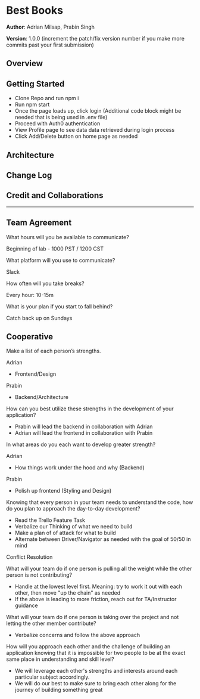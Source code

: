 # Best Books

**Author**: Adrian Milsap, Prabin Singh

**Version**: 1.0.0 (increment the patch/fix version number if you make more commits past your first submission)

## Overview
<!-- Provide a high level overview of what this application is and why you are building it, beyond the fact that it's an assignment for this class. (i.e. What's your problem domain?) -->

## Getting Started
- Clone Repo and run npm i
- Run npm start
- Once the page loads up, click login (Additional code block might be needed that is being used in .env file)
- Proceed with Auth0 authentication
- View Profile page to see data data retrieved during login process
- Click Add/Delete button on home page as needed  
<!-- What are the steps that a user must take in order to build this app on their own machine and get it running? -->

## Architecture
<!-- Provide a detailed description of the application design. What technologies (languages, libraries, etc) you're using, and any other relevant design information. -->

## Change Log
<!-- Use this area to document the iterative changes made to your application as each feature is successfully implemented. Use time stamps. Here's an example:

01-01-2001 4:59pm - Application now has a fully-functional express server, with a GET route for the location resource. -->

## Credit and Collaborations
<!-- Give credit (and a link) to other people or resources that helped you build this application. -->

---

## Team Agreement

What hours will you be available to communicate?

Beginning of lab - 1000 PST / 1200 CST

What platform will you use to communicate?

Slack

How often will you take breaks?

Every hour: 10-15m

What is your plan if you start to fall behind?

Catch back up on Sundays

## Cooperative

Make a list of each person’s strengths.

Adrian
- Frontend/Design

Prabin
- Backend/Architecture

How can you best utilize these strengths in the development of your application?
- Prabin will lead the backend in collaboration with Adrian
- Adrian will lead the frontend in collaboration with Prabin

In what areas do you each want to develop greater strength?

Adrian
- How things work under the hood and why (Backend)

Prabin
- Polish up frontend (Styling and Design)

Knowing that every person in your team needs to understand the code, how do you plan to approach the day-to-day development?

- Read the Trello Feature Task
- Verbalize our Thinking of what we need to build
- Make a plan of of attack for what to build
- Alternate between Driver/Navigator as needed with the goal of 50/50 in mind

Conflict Resolution

What will your team do if one person is pulling all the weight while the other person is not contributing?
- Handle at the lowest level first. Meaning: try to work it out with each other, then move "up the chain" as needed
- If the above is leading to more friction, reach out for TA/Instructor guidance

What will your team do if one person is taking over the project and not letting the other member contribute?
- Verbalize concerns and follow the above approach

How will you approach each other and the challenge of building an application knowing that it is impossible for two people to be at the exact same place in understanding and skill level?
- We will leverage each other's strengths and interests around each particular subject accordingly.
- We will do our best to make sure to bring each other along for the journey of building something great
